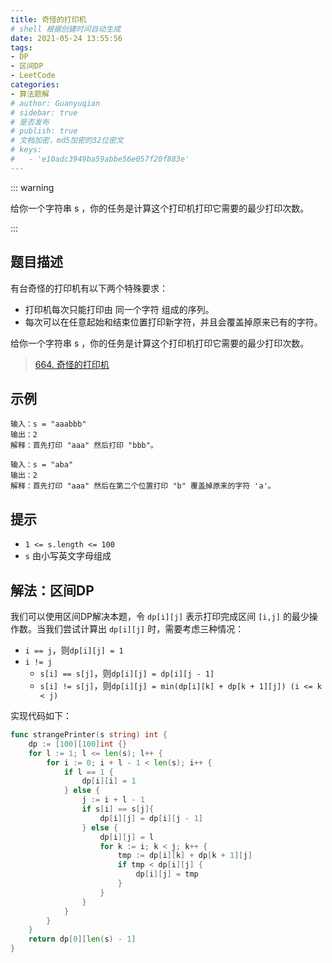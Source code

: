 ```yaml
---
title: 奇怪的打印机
# shell 根据创建时间自动生成
date: 2021-05-24 13:55:56
tags:
- DP
- 区间DP
- LeetCode
categories:
- 算法题解
# author: Guanyuqian
# sidebar: true
# 是否发布
# publish: true
# 文档加密，md5加密的32位密文
# keys:
# 	- 'e10adc3949ba59abbe56e057f20f883e'
---
```


::: warning

给你一个字符串 s ，你的任务是计算这个打印机打印它需要的最少打印次数。

:::

<!-- more -->

## 题目描述

有台奇怪的打印机有以下两个特殊要求：

- 打印机每次只能打印由 同一个字符 组成的序列。
- 每次可以在任意起始和结束位置打印新字符，并且会覆盖掉原来已有的字符。

给你一个字符串 s ，你的任务是计算这个打印机打印它需要的最少打印次数。

> [664. 奇怪的打印机](https://leetcode-cn.com/problems/strange-printer/)



## 示例

```
输入：s = "aaabbb"
输出：2
解释：首先打印 "aaa" 然后打印 "bbb"。

输入：s = "aba"
输出：2
解释：首先打印 "aaa" 然后在第二个位置打印 "b" 覆盖掉原来的字符 'a'。
```



## 提示

- `1 <= s.length <= 100`
- `s` 由小写英文字母组成

## 解法：区间DP
我们可以使用区间DP解决本题，令 `dp[i][j]` 表示打印完成区间 `[i,j]` 的最少操作数。当我们尝试计算出 `dp[i][j]` 时，需要考虑三种情况：

- `i == j`，则`dp[i][j] = 1`
- `i != j`
	- `s[i] == s[j]`，则`dp[i][j] = dp[i][j - 1]`
	- `s[i] != s[j]`，则`dp[i][j] = min(dp[i][k] + dp[k + 1][j]) (i <= k < j)`

实现代码如下：

```go
func strangePrinter(s string) int {
    dp := [100][100]int {}
    for l := 1; l <= len(s); l++ {
        for i := 0; i + l - 1 < len(s); i++ {
            if l == 1 {
                dp[i][i] = 1
            } else {
                j := i + l - 1
                if s[i] == s[j]{
                    dp[i][j] = dp[i][j - 1]
                } else {
                    dp[i][j] = l
                    for k := i; k < j; k++ {
                        tmp := dp[i][k] + dp[k + 1][j]
                        if tmp < dp[i][j] {
                            dp[i][j] = tmp
                        }
                    }
                }
            }
        }
    }
    return dp[0][len(s) - 1]
}
```